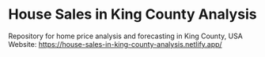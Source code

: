 # House Sales in King County Analysis
Repository for home price analysis and forecasting in King County, USA
Website: https://house-sales-in-king-county-analysis.netlify.app/
